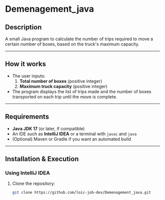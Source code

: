 # Demenagement_java

## Description
A small Java program to calculate the number of trips required to move a certain number of boxes, based on the truck's maximum capacity.

---

## How it works
- The user inputs:
    1. **Total number of boxes** (positive integer)
    2. **Maximum truck capacity** (positive integer)
- The program displays the list of trips made and the number of boxes transported on each trip until the move is complete.

---

## Requirements
- **Java JDK 17** (or later, if compatible)
- An IDE such as **IntelliJ IDEA** or a terminal with `javac` and `java`
- (Optional) Maven or Gradle if you want an automated build

---

## Installation & Execution

### Using IntelliJ IDEA
1. Clone the repository:
   ```bash
   git clone https://github.com/loic-job-dev/Demenagement_java.git